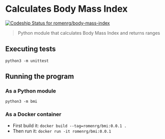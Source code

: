 # Calculates Body Mass Index
[![Codeship Status for romenrg/body-mass-index](https://app.codeship.com/projects/e0077cc0-7641-43c1-9cb1-1b41646a852d/status?branch=master)](https://app.codeship.com/projects/422578)
> Python module that calculates Body Mass Index and returns ranges 


## Executing tests
`python3 -m unittest`

## Running the program

### As a Python module
`python3 -m bmi`

### As a Docker container

* First build it: `docker build --tag=romenrg/bmi:0.0.1 .`
* Then run it: `docker run -it romenrg/bmi:0.0.1`